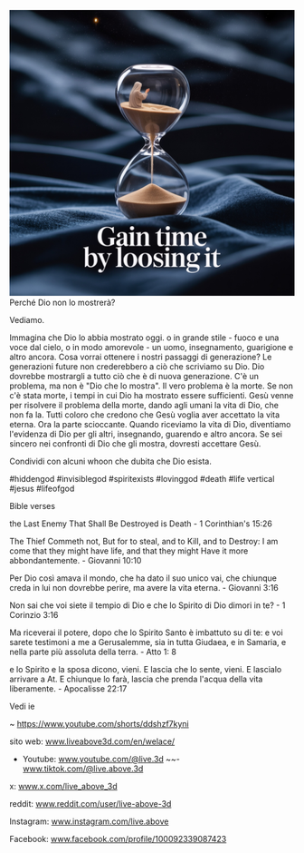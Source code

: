 ![Video cover image](../cover.jpeg)
Perché Dio non lo mostrerà?

Vediamo.

Immagina che Dio lo abbia mostrato oggi.
o in grande stile - fuoco e una voce dal cielo,
o in modo amorevole - un uomo, insegnamento, guarigione e altro ancora.
Cosa vorrai ottenere i nostri passaggi di generazione?
Le generazioni future non crederebbero a ciò che scriviamo su Dio.
Dio dovrebbe mostrargli a tutto ciò che è di nuova generazione.
C'è un problema, ma non è "Dio che lo mostra".
Il vero problema è la morte.
Se non c'è stata morte, i tempi in cui Dio ha mostrato essere sufficienti.
Gesù venne per risolvere il problema della morte, dando agli umani la vita di Dio, che non fa la.
Tutti coloro che credono che Gesù voglia aver accettato la vita eterna.
Ora la parte scioccante.
Quando riceviamo la vita di Dio, diventiamo l'evidenza di Dio per gli altri, insegnando, guarendo e altro ancora.
Se sei sincero nei confronti di Dio che gli mostra, dovresti accettare Gesù.

Condividi con alcuni whoon che dubita che Dio esista.


#hiddengod #invisiblegod #spiritexists #lovinggod #death #life vertical #jesus #lifeofgod


Bible verses

the Last Enemy That Shall Be Destroyed is Death - 1 Corinthian's 15:26

The Thief Commeth not, But for to steal, and to Kill, and to Destroy: I am come that they might have life, and that they might Have it more abbondantemente. - Giovanni 10:10

Per Dio così amava il mondo, che ha dato il suo unico vai, che chiunque creda in lui non dovrebbe perire, ma avere la vita eterna. - Giovanni 3:16

Non sai che voi siete il tempio di Dio e che lo Spirito di Dio dimori in te? - 1 Corinzio 3:16

Ma riceverai il potere, dopo che lo Spirito Santo è imbattuto su di te: e voi sarete testimoni a me a Gerusalemme, sia in tutta Giudaea, e in Samaria, e nella parte più assoluta della terra. - Atto 1: 8

e lo Spirito e la sposa dicono, vieni. E lascia che lo sente, vieni. E lascialo arrivare a At. E chiunque lo farà, lascia che prenda l'acqua della vita liberamente. - Apocalisse 22:17


Vedi ie

~ https://www.youtube.com/shorts/ddshzf7kyni


sito web: www.liveabove3d.com/en/welace/

- Youtube: www.youtube.com/@live.3d ~~- www.tiktok.com/@live.above.3d

x: www.x.com/live_above_3d

reddit: www.reddit.com/user/live-above-3d

Instagram: www.instagram.com/live.above

Facebook: www.facebook.com/profile/100092339087423

